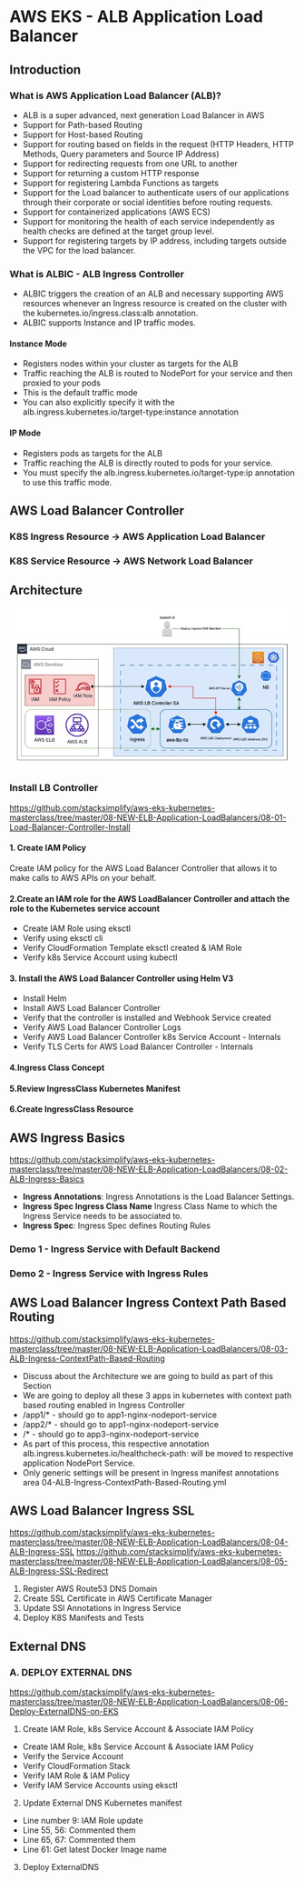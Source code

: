 # AWS EKS - ALB Application Load Balancer

## Introduction 
### What is AWS Application Load Balancer (ALB)?
- ALB is a super advanced, next generation Load Balancer in AWS
- Support for Path-based Routing 
- Support for Host-based Routing
- Support for routing based on fields in the request (HTTP Headers, HTTP Methods, Query parameters and Source IP Address)
- Support for redirecting requests from one URL to another
- Support for returning a custom HTTP response
- Support for registering Lambda Functions as targets
- Support for the Load balancer to authenticate users of our applications through their corporate or social identities before routing requests. 
- Support for containerized applications (AWS ECS)
- Support for monitoring the health of each service independently as health checks are defined at the target group level. 
- Support for registering targets by IP address, including targets outside the VPC for the load balancer. 

### What is ALBIC - ALB Ingress Controller
- ALBIC triggers the creation of an ALB and necessary supporting AWS resources whenever an Ingress resource is created on the cluster with the kubernetes.io/ingress.class:alb annotation.
- ALBIC supports Instance and IP traffic modes.

#### Instance Mode
- Registers nodes within your cluster as targets for the ALB
- Traffic reaching the ALB is routed to NodePort for your service and then proxied to your pods
- This is the default traffic mode
- You can also explicitly specify it with the alb.ingress.kubernetes.io/target-type:instance annotation

#### IP Mode 
- Registers pods as targets for the ALB
- Traffic reaching the ALB is directly routed to pods for your service.
- You must specify the alb.ingress.kubernetes.io/target-type:ip annotation to use this traffic mode.

## AWS Load Balancer Controller
### K8S Ingress Resource &rarr; AWS Application Load Balancer
### K8S Service Resource  &rarr; AWS Network Load Balancer

## Architecture
![alt text](https://github.com/rossenbergvillanuevaramboanga/aws-eks-ALB/blob/main/images/aws-eks-alb.jpg?raw=true)

### Install LB Controller
https://github.com/stacksimplify/aws-eks-kubernetes-masterclass/tree/master/08-NEW-ELB-Application-LoadBalancers/08-01-Load-Balancer-Controller-Install 
#### 1. Create IAM Policy
Create IAM policy for the AWS Load Balancer Controller that allows it to make calls to AWS APIs on your behalf.
#### 2.Create an IAM role for the AWS LoadBalancer Controller and attach the role to the Kubernetes service account
- Create IAM Role using eksctl
- Verify using eksctl cli
- Verify CloudFormation Template eksctl created & IAM Role
- Verify k8s Service Account using kubectl
#### 3. Install the AWS Load Balancer Controller using Helm V3
- Install Helm
- Install AWS Load Balancer Controller
- Verify that the controller is installed and Webhook Service created
- Verify AWS Load Balancer Controller Logs
- Verify AWS Load Balancer Controller k8s Service Account - Internals
- Verify TLS Certs for AWS Load Balancer Controller - Internals
#### 4.Ingress Class Concept
#### 5.Review IngressClass Kubernetes Manifest
#### 6.Create IngressClass Resource

## AWS Ingress Basics
https://github.com/stacksimplify/aws-eks-kubernetes-masterclass/tree/master/08-NEW-ELB-Application-LoadBalancers/08-02-ALB-Ingress-Basics
- **Ingress Annotations**: Ingress Annotations is the Load Balancer Settings.
- **Ingress Spec Ingress Class Name**
Ingress Class Name to which the Ingress Service needs to be associated to.
- **Ingress Spec**: Ingress Spec defines Routing Rules

### Demo 1 - Ingress Service with Default Backend
### Demo 2 - Ingress Service with Ingress Rules

## AWS Load Balancer Ingress Context Path Based Routing
https://github.com/stacksimplify/aws-eks-kubernetes-masterclass/tree/master/08-NEW-ELB-Application-LoadBalancers/08-03-ALB-Ingress-ContextPath-Based-Routing
- Discuss about the Architecture we are going to build as part of this Section
- We are going to deploy all these 3 apps in kubernetes with context path based routing enabled in Ingress Controller
- /app1/* - should go to app1-nginx-nodeport-service
- /app2/* - should go to app1-nginx-nodeport-service
- /* - should go to app3-nginx-nodeport-service
- As part of this process, this respective annotation alb.ingress.kubernetes.io/healthcheck-path: will be moved to respective application NodePort Service.
- Only generic settings will be present in Ingress manifest annotations area 04-ALB-Ingress-ContextPath-Based-Routing.yml

## AWS Load Balancer Ingress SSL
https://github.com/stacksimplify/aws-eks-kubernetes-masterclass/tree/master/08-NEW-ELB-Application-LoadBalancers/08-04-ALB-Ingress-SSL
https://github.com/stacksimplify/aws-eks-kubernetes-masterclass/tree/master/08-NEW-ELB-Application-LoadBalancers/08-05-ALB-Ingress-SSL-Redirect
1. Register AWS Route53 DNS Domain
2. Create SSL Certificate in AWS Certificate Manager
3. Update SSl Annotations in Ingress Service
4. Deploy K8S Manifests and Tests

## External DNS

### A. DEPLOY EXTERNAL DNS
https://github.com/stacksimplify/aws-eks-kubernetes-masterclass/tree/master/08-NEW-ELB-Application-LoadBalancers/08-06-Deploy-ExternalDNS-on-EKS
1. Create IAM Role, k8s Service Account & Associate IAM Policy
- Create IAM Role, k8s Service Account & Associate IAM Policy
- Verify the Service Account
- Verify CloudFormation Stack
- Verify IAM Role & IAM Policy
- Verify IAM Service Accounts using eksctl
2. Update External DNS Kubernetes manifest
- Line number 9: IAM Role update
- Line 55, 56: Commented them
- Line 65, 67: Commented them
- Line 61: Get latest Docker Image name
3. Deploy ExternalDNS

